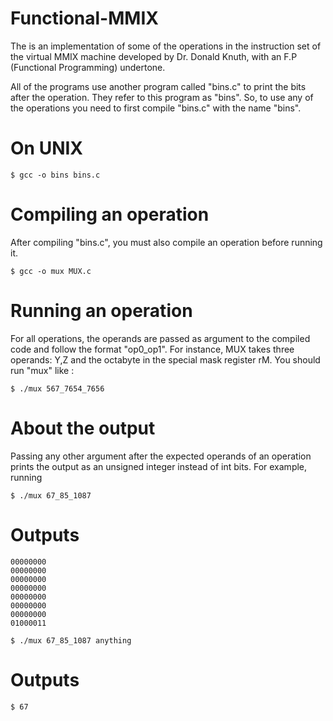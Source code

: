# Functional-MMIX

The is an implementation of some of the operations in the instruction set of the virtual MMIX machine developed by Dr. Donald Knuth, with an F.P (Functional Programming) undertone.

All of the programs use another program called "bins.c" to print the bits after the operation. They refer to this program as "bins". So, to use any of the operations you need to first compile "bins.c" with the name "bins". 

# On UNIX
```console
$ gcc -o bins bins.c
```

# Compiling an operation
After compiling "bins.c", you must also compile an operation before running it.

```console
$ gcc -o mux MUX.c
```

# Running an operation
For all operations, the operands are passed as argument to the compiled code and follow the format "op0_op1". For instance, MUX takes three operands: Y,Z and the octabyte in the special mask register rM. You should run "mux" like :

```console
$ ./mux 567_7654_7656
```

# About the output
Passing any other argument after the expected operands of an operation prints the output as an unsigned integer instead of int bits. For example, running

```console
$ ./mux 67_85_1087
```

# Outputs 
```console
00000000
00000000
00000000
00000000
00000000
00000000
00000000
01000011
```

```console
$ ./mux 67_85_1087 anything
```

# Outputs
```console
$ 67
```


